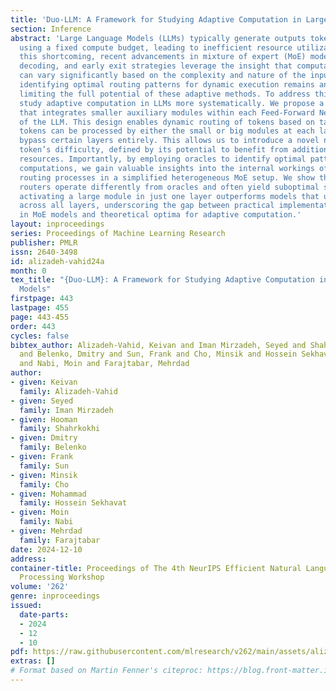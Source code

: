 ```yaml
---
title: 'Duo-LLM: A Framework for Studying Adaptive Computation in Large Language Models'
section: Inference
abstract: 'Large Language Models (LLMs) typically generate outputs token by token
  using a fixed compute budget, leading to inefficient resource utilization. To address
  this shortcoming, recent advancements in mixture of expert (MoE) models, speculative
  decoding, and early exit strategies leverage the insight that computational demands
  can vary significantly based on the complexity and nature of the input. However,
  identifying optimal routing patterns for dynamic execution remains an open challenge,
  limiting the full potential of these adaptive methods. To address this need, we
  study adaptive computation in LLMs more systematically. We propose a novel framework
  that integrates smaller auxiliary modules within each Feed-Forward Network layer
  of the LLM. This design enables dynamic routing of tokens based on task complexity:
  tokens can be processed by either the small or big modules at each layer, or even
  bypass certain layers entirely. This allows us to introduce a novel notion of a
  token’s difficulty, defined by its potential to benefit from additional computational
  resources. Importantly, by employing oracles to identify optimal patterns of adaptive
  computations, we gain valuable insights into the internal workings of LLMs and the
  routing processes in a simplified heterogeneous MoE setup. We show that trained
  routers operate differently from oracles and often yield suboptimal solutions. Notably,
  activating a large module in just one layer outperforms models that use large modules
  across all layers, underscoring the gap between practical implementations of routing
  in MoE models and theoretical optima for adaptive computation.'
layout: inproceedings
series: Proceedings of Machine Learning Research
publisher: PMLR
issn: 2640-3498
id: alizadeh-vahid24a
month: 0
tex_title: "{Duo-LLM}: A Framework for Studying Adaptive Computation in Large Language
  Models"
firstpage: 443
lastpage: 455
page: 443-455
order: 443
cycles: false
bibtex_author: Alizadeh-Vahid, Keivan and Iman Mirzadeh, Seyed and Shahrkokhi, Hooman
  and Belenko, Dmitry and Sun, Frank and Cho, Minsik and Hossein Sekhavat, Mohammad
  and Nabi, Moin and Farajtabar, Mehrdad
author:
- given: Keivan
  family: Alizadeh-Vahid
- given: Seyed
  family: Iman Mirzadeh
- given: Hooman
  family: Shahrkokhi
- given: Dmitry
  family: Belenko
- given: Frank
  family: Sun
- given: Minsik
  family: Cho
- given: Mohammad
  family: Hossein Sekhavat
- given: Moin
  family: Nabi
- given: Mehrdad
  family: Farajtabar
date: 2024-12-10
address:
container-title: Proceedings of The 4th NeurIPS Efficient Natural Language and Speech
  Processing Workshop
volume: '262'
genre: inproceedings
issued:
  date-parts:
  - 2024
  - 12
  - 10
pdf: https://raw.githubusercontent.com/mlresearch/v262/main/assets/alizadeh-vahid24a/alizadeh-vahid24a.pdf
extras: []
# Format based on Martin Fenner's citeproc: https://blog.front-matter.io/posts/citeproc-yaml-for-bibliographies/
---
```


